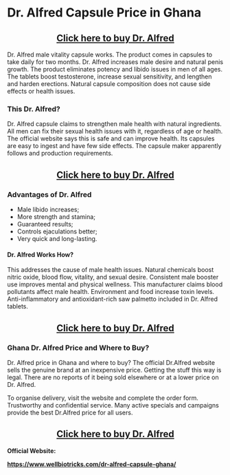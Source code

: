 # Dr. Alfred Capsule Price in Ghana
<h2 style="text-align: center;"><a href="https://www.wellbiotricks.com/order-dr-Alfred">Click here to buy&nbsp;Dr. Alfred</a></h2>
<p>Dr. Alfred male vitality capsule works. The product comes in capsules to take daily for two months. Dr. Alfred increases male desire and natural penis growth. The product eliminates potency and libido issues in men of all ages. The tablets boost testosterone, increase sexual sensitivity, and lengthen and harden erections. Natural capsule composition does not cause side effects or health issues.</p>
<h3>This Dr. Alfred?</h3>
<p>Dr. Alfred capsule claims to strengthen male health with natural ingredients. All men can fix their sexual health issues with it, regardless of age or health. The official website says this is safe and can improve health. Its capsules are easy to ingest and have few side effects. The capsule maker apparently follows and production requirements.</p>
<h2 style="text-align: center;"><a href="https://www.wellbiotricks.com/order-dr-Alfred">Click here to buy&nbsp;Dr. Alfred</a></h2>
<h3>Advantages of Dr. Alfred</h3>
<ul>
<li>Male libido increases;</li>
<li>More strength and stamina;</li>
<li>Guaranteed results;</li>
<li>Controls ejaculations better;</li>
<li>Very quick and long-lasting.</li>
</ul>
<h4>Dr. Alfred Works How?</h4>
<p>This addresses the cause of male health issues. Natural chemicals boost nitric oxide, blood flow, vitality, and sexual desire. Consistent male booster use improves mental and physical wellness. This manufacturer claims blood pollutants affect male health. Environment and food increase toxin levels. Anti-inflammatory and antioxidant-rich saw palmetto included in Dr. Alfred tablets.</p>
<h2 style="text-align: center;"><a href="https://www.wellbiotricks.com/order-dr-Alfred">Click here to buy&nbsp;Dr. Alfred</a></h2>
<h3>Ghana Dr. Alfred Price and Where to Buy?</h3>
<p>Dr. Alfred price in Ghana and where to buy? The official Dr.Alfred website sells the genuine brand at an inexpensive price. Getting the stuff this way is legal. There are no reports of it being sold elsewhere or at a lower price on Dr. Alfred.</p>
<p>To organise delivery, visit the website and complete the order form. Trustworthy and confidential service. Many active specials and campaigns provide the best Dr.Alfred price for all users.</p>
<h2 style="text-align: center;"><a href="https://www.wellbiotricks.com/order-dr-Alfred">Click here to buy&nbsp;Dr. Alfred</a></h2>
<p><strong>Official Website:</strong></p>
<p><strong><a href="https://www.wellbiotricks.com/dr-alfred-capsule-ghana/">https://www.wellbiotricks.com/dr-alfred-capsule-ghana/</a></strong></p>
